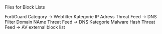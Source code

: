 Files for Block Lists

FortiGuard Category -> Webfilter Kategorie
IP Adress Threat Feed -> DNS Filter
Domain NAme Threat Feed -> DNS Kategorie 
Malware Hash  Threat Feed -> AV external block list
